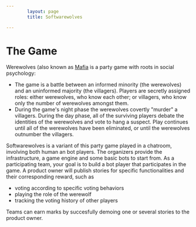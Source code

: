 ```yaml
---
        layout: page
        title: Softwarewolves

---
```


The Game
========

Werewolves (also known as [Mafia](http://en.wikipedia.org/wiki/Mafia_(party_game)) is a party game with roots in social psychology: 
- The game is a battle between an informed minority (the werewolves) and an uninformed majority (the villagers). Players are secretly assigned roles: either werewolves, who know each other; or villagers, who know only the number of werewolves amongst them. 
- During the game's night phase the werewolves covertly "murder" a villagers. During the day phase, all of the surviving players debate the identities of the werewolves and vote to hang a suspect. Play continues until all of the werewolves have been eliminated, or until the werewolves outnumber the villagers. 

Softwarewolves is a variant of this party game played in a chatroom, involving both human an bot players. The organizers provide the infrastructure, a game engine and some basic bots to start from. As a participating team, your goal is to build a bot player that participates in the game. A product owner will publish stories for specific functionalities and their corresponding reward, such as
* voting according to specific voting behaviors
* playing the role of the werewolf
* tracking the voting history of other players 

Teams can earn marks by succesfully demoing one or several stories to the product owner. 





